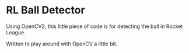 # RL Ball Detector
Using OpenCV2, this little piece of code is for detecting the ball in Rocket League.

Written to play around with OpenCV a little bit.
